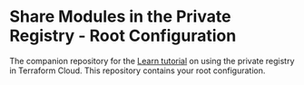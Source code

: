 # Share Modules in the Private Registry - Root Configuration

The companion repository for the [Learn tutorial](https://learn.hashicorp.com/tutorials/terraform/module-private-registry-share) on using the private registry in Terraform Cloud. This repository contains your root configuration.
